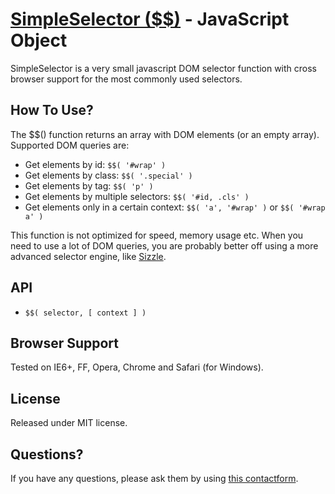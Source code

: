 [SimpleSelector ($$)](http://www.freelancephp.net/simple-css-selector-function/) - JavaScript Object
=====================================================================================================

SimpleSelector is a very small javascript DOM selector function with cross browser support for the most commonly used selectors.


How To Use?
-----------

The $$() function returns an array with DOM elements (or an empty array). Supported DOM queries are:

* Get elements by id: `$$( '#wrap' )`
* Get elements by class: `$$( '.special' )`
* Get elements by tag: `$$( 'p' )`
* Get elements by multiple selectors: `$$( '#id, .cls' )`
* Get elements only in a certain context: `$$( 'a', '#wrap' )` or `$$( '#wrap a' )`

This function is not optimized for speed, memory usage etc. When you need to use a lot of DOM queries, you are probably better off using a more advanced selector engine, like [Sizzle](https://github.com/jquery/sizzle).


API
---

* `$$( selector, [ context ] )`


Browser Support
---------------

Tested on IE6+, FF, Opera, Chrome and Safari (for Windows).


License
-------

Released under MIT license.


Questions?
----------

If you have any questions, please ask them by using [this contactform](http://www.freelancephp.net/contact).
